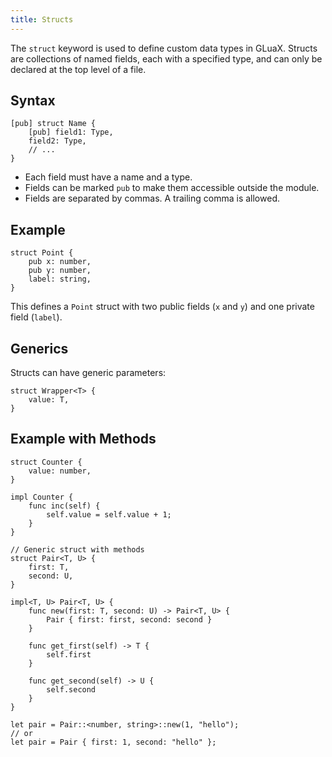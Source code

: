 ```yaml
---
title: Structs
---
```


The `struct` keyword is used to define custom data types in GLuaX. Structs are collections of named fields, each with a specified type, and can only be declared at the top level of a file.

## Syntax

```gluax
[pub] struct Name {
    [pub] field1: Type,
    field2: Type,
    // ...
}
```

- Each field must have a name and a type.
- Fields can be marked `pub` to make them accessible outside the module.
- Fields are separated by commas. A trailing comma is allowed.

## Example

```gluax
struct Point {
    pub x: number,
    pub y: number,
    label: string,
}
```

This defines a `Point` struct with two public fields (`x` and `y`) and one private field (`label`).

## Generics

Structs can have generic parameters:

```gluax
struct Wrapper<T> {
    value: T,
}
```

## Example with Methods

```gluax
struct Counter {
    value: number,
}

impl Counter {
    func inc(self) {
        self.value = self.value + 1;
    }
}

// Generic struct with methods
struct Pair<T, U> {
    first: T,
    second: U,
}

impl<T, U> Pair<T, U> {
    func new(first: T, second: U) -> Pair<T, U> {
        Pair { first: first, second: second }
    }

    func get_first(self) -> T {
        self.first
    }

    func get_second(self) -> U {
        self.second
    }
}

let pair = Pair::<number, string>::new(1, "hello");
// or
let pair = Pair { first: 1, second: "hello" };
```
